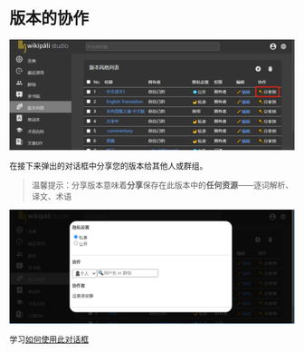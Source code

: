 # 版本的协作

![share](imgs/channel.png)

在接下来弹出的对话框中分享您的版本给其他人或群组。

>温馨提示：分享版本意味着**分享**保存在此版本中的**任何资源**——逐词解析、译文、术语

![share](imgs/channel2.png)

学习[如何使用此对话框](share.md)